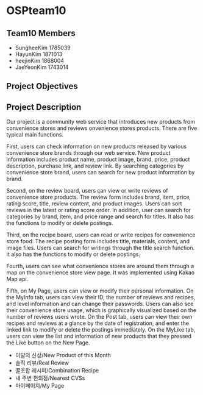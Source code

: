 # OSPteam10
## Team10 Members

- SungheeKim 1785039
- HayunKim 1871013
- heejinKim 1868004
- JaeYeonKim 1743014

## Project Objectives


## Project Description

Our project is a community web service that introduces new products from convenience stores and reviews onvenience stores products. There are five typical main functions.


  First, users can check information on new products released by various convenience store brands through our web service. New product information includes product name, product image, brand, price, product description, purchase link, and review link. By searching categories by convenience store brand, users can search for new product information by brand.

  Second, on the review board, users can view or write reviews of convenience store products. The review form includes brand, item, price, rating score, title, review content, and product images. Users can sort reviews in the latest or rating score order. In addition, user can search for categories by brand, item, and price range and search for titles. It also has the functions to modify or delete postings.

  Third, on the recipe board, users can read or write recipes for convenience store food. The recipe posting form includes title, materials, content, and image files. Users can search for writings through the title search function. It also has the functions to modify or delete postings.

  Fourth, users can see what convenience stores are around them through a map on the convenience store view page. It was implemented using Kakao Map api.

  Fifth, on My Page, users can view or modify their personal information. On the MyInfo tab, users can view their ID, the number of reviews and recipes, and level information and can change their passwords. Users can also see their convenience store usage, which is graphically visualized based on the number of reviews users wrote. On the Post tab, users can view their own recipes and reviews at a glance by the date of registration, and enter the linked link to modify or delete the postings immediately. On the MyLike tab, users can view the list and information of new products that they pressed the Like button on the New Page.

- 이달의 신상/New Product of this Month
- 솔직 리뷰/Real Review
- 꿀조합 레시피/Combination Recipe
- 내 주변 편의점/Nearest CVSs
- 마이페이지/My Page
